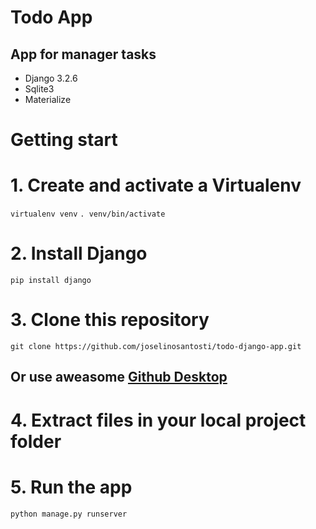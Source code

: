# Todo App
## App for manager tasks
* Django 3.2.6
* Sqlite3
* Materialize

# Getting start
# 1. Create and activate a Virtualenv
`virtualenv venv`
`. venv/bin/activate` 

# 2. Install Django
`pip install django`

# 3. Clone this repository
`git clone https://github.com/joselinosantosti/todo-django-app.git`
## Or use aweasome [Github Desktop](https://desktop.github.com/)

# 4. Extract files in your local project folder
# 5. Run the app
`python manage.py runserver`